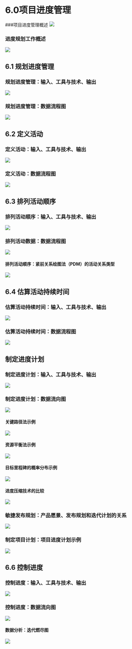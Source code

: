 # 6.0项目进度管理

###项目进度管理概述
![](media/15216852056343.jpg)


### 进度规划工作概述
![](media/15216909071711.jpg)

## 6.1 规划进度管理
### 规划进度管理：输入、工具与技术、输出
![](media/15216911784945.jpg)

### 规划进度管理：数据流程图
![](media/15216911966024.jpg)

## 6.2 定义活动
### 定义活动：输入、工具与技术、输出
![](media/15216913661453.jpg)

### 定义活动：数据流程图
![](media/15216914091969.jpg)

## 6.3 排列活动顺序
### 排列活动顺序：输入、工具与技术、输出
![](media/15216916778684.jpg)

### 排列活动数据：数据流程图
![](media/15216917067102.jpg)

#### 排列活动顺序：紧前关系绘图法（PDM）的活动关系类型
![](media/15216919403736.jpg)


## 6.4 估算活动持续时间
### 估算活动持续时间：输入、工具与技术、输出
![](media/15216924494910.jpg)

### 估算活动持续时间：数据流程图
![](media/15216926915420.jpg)

## 制定进度计划
### 制定进度计划：输入、工具与技术、输出
![](media/15216930321130.jpg)

### 制定进度计划：数据流向图
![](media/15216930673301.jpg)

#### 关键路径法示例
![](media/15216932691012.jpg)

#### 资源平衡法示例
![](media/15216933259138.jpg)

#### 目标里程碑的概率分布示例
![](media/15216934052981.jpg)

#### 进度压缩技术的比较
![](media/15216934365412.jpg)

### 敏捷发布规划：产品愿景、发布规划和迭代计划的关系
![](media/15216934952830.jpg)

### 制定项目计划：项目进度计划示例
![](media/15216936200888.jpg)


## 6.6 控制进度
### 控制进度：输入、工具与技术、输出
![](media/15216936675922.jpg)

### 控制进度：数据流向图
![](media/15216937072734.jpg)


#### 数据分析：迭代燃尽图
![](media/15216937490309.jpg)


